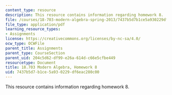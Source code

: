 ```yaml
---
content_type: resource
description: This resource contains information regarding homework 8.
file: /courses/18-703-modern-algebra-spring-2013/7437b5d7b1ce5a930229df6eac280c00_MIT18_703S13_h8.pdf
file_type: application/pdf
learning_resource_types:
- Assignments
license: https://creativecommons.org/licenses/by-nc-sa/4.0/
ocw_type: OCWFile
parent_title: Assignments
parent_type: CourseSection
parent_uid: 204c5d62-df99-e26a-614d-c66e5cfbe449
resourcetype: Document
title: 18.703 Modern Algebra, Homework 8
uid: 7437b5d7-b1ce-5a93-0229-df6eac280c00
---
```

This resource contains information regarding homework 8.